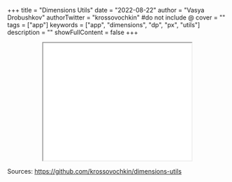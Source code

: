 +++
title = "Dimensions Utils"
date = "2022-08-22"
author = "Vasya Drobushkov"
authorTwitter = "krossovochkin" #do not include @
cover = ""
tags = ["app"]
keywords = ["app", "dimensions", "dp", "px", "utils"]
description = ""
showFullContent = false
+++

<iframe width="340px" height="270px" src="../../applications/dimensions-utils/index.html" style="margin: 0 auto; display: block; background-color: white;"></iframe>

Sources: https://github.com/krossovochkin/dimensions-utils